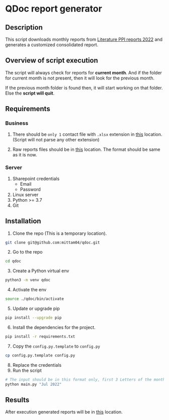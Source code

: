 # QDoc report generator

## Description

This script downloads monthly reports from [Literature PPI reports 2022](https://pfizer.sharepoint.com/sites/SER-VM-Partners/Parexel/Forms/AllItems.aspx?RootFolder=%2Fsites%2FSER%2DVM%2DPartners%2FParexel%2FOthers%2FLiterature%2FLiterature%20PPI%20reports%202022&View=%7BAE064FBB%2DB26D%2D4DE5%2D96D0%2D2F58D29D3AA8%7D) and generates a customized consolidated report.


## Overview of script execution
The script will always check for reports for **current month**. And if the folder for current month is not present, then it will look for the previous month.

If the previous month folder is found then, it will start working on that folder. Else the **script will quit**.

## Requirements
### Business
1. There should be `only 1` contact file with `.xlsx` extension in [this](https://pfizer.sharepoint.com/sites/SER-VM-Partners/Parexel/Forms/AllItems.aspx?RootFolder=%2Fsites%2FSER%2DVM%2DPartners%2FParexel%2FOthers%2FLiterature%2FQDOC%5FSSLR%5FImport%5F2022%2FContactlist&FolderCTID=0x012000DB328F25E534724A8672B53AEB39AE5B&View=%7BAE064FBB%2DB26D%2D4DE5%2D96D0%2D2F58D29D3AA8%7D) location. (Script will not parse any other extension)

2. Raw reports files should be in [this](https://pfizer.sharepoint.com/sites/SER-VM-Partners/Parexel/Forms/AllItems.aspx?RootFolder=%2Fsites%2FSER%2DVM%2DPartners%2FParexel%2FOthers%2FLiterature%2FLiterature%20PPI%20reports%202022&FolderCTID=0x012000DB328F25E534724A8672B53AEB39AE5B&View=%7BAE064FBB%2DB26D%2D4DE5%2D96D0%2D2F58D29D3AA8%7D) location. The format should be same as it is now.

### Server
1. Sharepoint credentials
    - Email
    - Password
2. Linux server
3. Python >= 3.7
4. Git

## Installation
1. Clone the repo (This is a temporary location).
```sh
git clone git@github.com:mittam04/qdoc.git
```
2. Go to the repo
```sh
cd qdoc
```
3. Create a Python virtual env
```sh
python3 -m venv qdoc
```
4. Activate the env
```sh
source ./qdoc/bin/activate
```
5. Update or upgrade pip
```sh
pip install --upgrade pip
```
6. Install the dependencies for the project.
```sh
pip install -r requirements.txt
```
7. Copy the `config.py.template` to `config.py`
```sh
cp config.py.template config.py
```
8. Replace the credentials
9. Run the script
```sh
# The input should be in this format only, first 3 Letters of the month
python main.py "Jul 2022"
```

## Results
After execution generated reports will be in [this](https://pfizer.sharepoint.com/sites/SER-VM-Partners/Parexel/Forms/AllItems.aspx?RootFolder=%2Fsites%2FSER%2DVM%2DPartners%2FParexel%2FOthers%2FLiterature%2FQDOC%5FSSLR%5FImport%5F2022&FolderCTID=0x012000DB328F25E534724A8672B53AEB39AE5B&View=%7BAE064FBB%2DB26D%2D4DE5%2D96D0%2D2F58D29D3AA8%7D) location.
